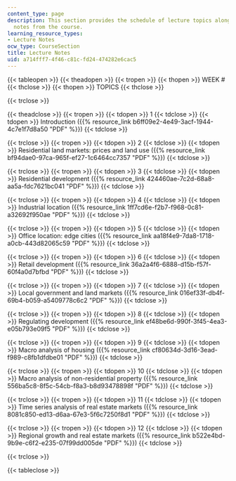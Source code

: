 ```yaml
---
content_type: page
description: This section provides the schedule of lecture topics along with the lecture
  notes from the course.
learning_resource_types:
- Lecture Notes
ocw_type: CourseSection
title: Lecture Notes
uid: a714fff7-4f46-c81c-fd24-474282e6cac5
---
```


{{< tableopen >}}
{{< theadopen >}}
{{< tropen >}}
{{< thopen >}}
WEEK #
{{< thclose >}}
{{< thopen >}}
TOPICS
{{< thclose >}}

{{< trclose >}}

{{< theadclose >}}
{{< tropen >}}
{{< tdopen >}}
1
{{< tdclose >}}
{{< tdopen >}}
Introduction ({{% resource_link b6ff09e2-4e49-3acf-1944-4c7e1f7d8a50 "PDF" %}})
{{< tdclose >}}

{{< trclose >}}
{{< tropen >}}
{{< tdopen >}}
2
{{< tdclose >}}
{{< tdopen >}}
Residential land markets: prices and land use ({{% resource_link bf94dae0-97ca-965f-ef27-1c6464cc7357 "PDF" %}})
{{< tdclose >}}

{{< trclose >}}
{{< tropen >}}
{{< tdopen >}}
3
{{< tdclose >}}
{{< tdopen >}}
Residential development ({{% resource_link 424460ae-7c2d-68a8-aa5a-fdc7621bc041 "PDF" %}})
{{< tdclose >}}

{{< trclose >}}
{{< tropen >}}
{{< tdopen >}}
4
{{< tdclose >}}
{{< tdopen >}}
Industrial location ({{% resource_link 1ff7cd6e-f2b7-f968-0c81-a32692f950ae "PDF" %}})
{{< tdclose >}}

{{< trclose >}}
{{< tropen >}}
{{< tdopen >}}
5
{{< tdclose >}}
{{< tdopen >}}
Office location: edge cities ({{% resource_link aa18f4e9-7da8-1718-a0cb-443d82065c59 "PDF" %}})
{{< tdclose >}}

{{< trclose >}}
{{< tropen >}}
{{< tdopen >}}
6
{{< tdclose >}}
{{< tdopen >}}
Retail development ({{% resource_link 36a2a4f6-6888-d15b-f57f-60f4a0d7bfbd "PDF" %}})
{{< tdclose >}}

{{< trclose >}}
{{< tropen >}}
{{< tdopen >}}
7
{{< tdclose >}}
{{< tdopen >}}
Local government and land markets ({{% resource_link 016ef33f-db4f-69b4-b059-a5409778c6c2 "PDF" %}})
{{< tdclose >}}

{{< trclose >}}
{{< tropen >}}
{{< tdopen >}}
8
{{< tdclose >}}
{{< tdopen >}}
Regulating development ({{% resource_link ef48be6d-990f-3f45-4ea3-e05b793e09f5 "PDF" %}})
{{< tdclose >}}

{{< trclose >}}
{{< tropen >}}
{{< tdopen >}}
9
{{< tdclose >}}
{{< tdopen >}}
Macro analysis of housing ({{% resource_link cf80634d-3d16-3ead-f989-c8fb1dfdbe01 "PDF" %}})
{{< tdclose >}}

{{< trclose >}}
{{< tropen >}}
{{< tdopen >}}
10
{{< tdclose >}}
{{< tdopen >}}
Macro analysis of non-residential property ({{% resource_link 556ba5c8-8f5c-54cb-f8a3-b8d93478898f "PDF" %}})
{{< tdclose >}}

{{< trclose >}}
{{< tropen >}}
{{< tdopen >}}
11
{{< tdclose >}}
{{< tdopen >}}
Time series analysis of real estate markets ({{% resource_link 8081c850-ed13-d6aa-67e3-5f6c7250f8d1 "PDF" %}})
{{< tdclose >}}

{{< trclose >}}
{{< tropen >}}
{{< tdopen >}}
12
{{< tdclose >}}
{{< tdopen >}}
Regional growth and real estate markets ({{% resource_link b522e4bd-9b9e-c6f2-e235-07f99dd005de "PDF" %}})
{{< tdclose >}}

{{< trclose >}}

{{< tableclose >}}